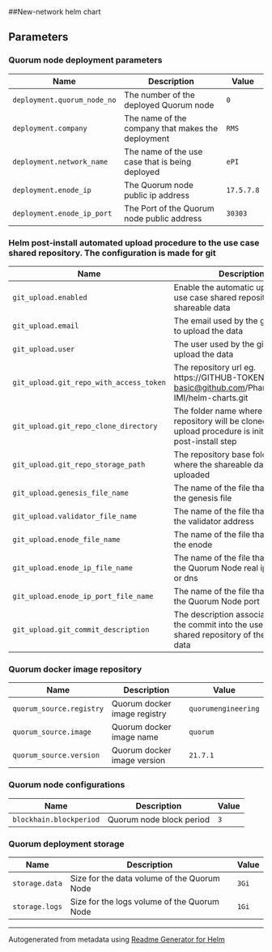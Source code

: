 ##New-network helm chart


## Parameters

### Quorum node deployment parameters

| Name                        | Description                                       | Value      |
| --------------------------- | ------------------------------------------------- | ---------- |
| `deployment.quorum_node_no` | The number of the deployed Quorum node            | `0`        |
| `deployment.company`        | The name of the company that makes the deployment | `RMS`      |
| `deployment.network_name`   | The name of the use case that is being deployed   | `ePI`      |
| `deployment.enode_ip`       | The Quorum node public ip address                 | `17.5.7.8` |
| `deployment.enode_ip_port`  | The Port of the Quorum node public address        | `30303`    |


### Helm post-install automated upload procedure to the use case shared repository. The configuration is made for git

| Name                                    | Description                                                                                                         | Value                                |
| --------------------------------------- | ------------------------------------------------------------------------------------------------------------------- | ------------------------------------ |
| `git_upload.enabled`                    | Enable the automatic upload to the use case shared repository of the shareable data                                 | `true`                               |
| `git_upload.email`                      | The email used by the git in order to upload the data                                                               | `""`                                 |
| `git_upload.user`                       | The user used by the git in order to upload the data                                                                | `""`                                 |
| `git_upload.git_repo_with_access_token` | The repository url eg. https://GITHUB-TOKEN:x-oauth-basic@github.com/PharmaLedger-IMI/helm-charts.git               | `""`                                 |
| `git_upload.git_repo_clone_directory`   | The folder name where the repository will be cloned when the upload procedure is initiated in the post-install step | `helm-charts`                        |
| `git_upload.git_repo_storage_path`      | The repository base folder name where the shareable data to will be uploaded                                        | `networks`                           |
| `git_upload.genesis_file_name`          | The name of the file that contains the genesis file                                                                 | `genesis.json`                       |
| `git_upload.validator_file_name`        | The name of the file that contains the validator address                                                            | `validator.address`                  |
| `git_upload.enode_file_name`            | The name of the file that contains the enode                                                                        | `enode`                              |
| `git_upload.enode_ip_file_name`         | The name of the file that contains the Quorum Node real ip address or dns                                           | `enode.ip`                           |
| `git_upload.enode_ip_port_file_name`    | The name of the file that contains the Quorum Node port                                                             | `enode.ip.port`                      |
| `git_upload.git_commit_description`     | The description associated with the commit into the use case shared repository of the shareable data                | `added genesis and node information` |


### Quorum docker image repository

| Name                     | Description                  | Value               |
| ------------------------ | ---------------------------- | ------------------- |
| `quorum_source.registry` | Quorum docker image registry | `quorumengineering` |
| `quorum_source.image`    | Quorum docker image name     | `quorum`            |
| `quorum_source.version`  | Quorum docker image version  | `21.7.1`            |


### Quorum node configurations

| Name                    | Description              | Value |
| ----------------------- | ------------------------ | ----- |
| `blockhain.blockperiod` | Quorum node block period | `3`   |


### Quorum deployment storage

| Name           | Description                                 | Value |
| -------------- | ------------------------------------------- | ----- |
| `storage.data` | Size for the data volume of the Quorum Node | `3Gi` |
| `storage.logs` | Size for the logs volume of the Quorum Node | `1Gi` |


----
Autogenerated from metadata using [Readme Generator for Helm](https://github.com/bitnami-labs/readme-generator-for-helm)
